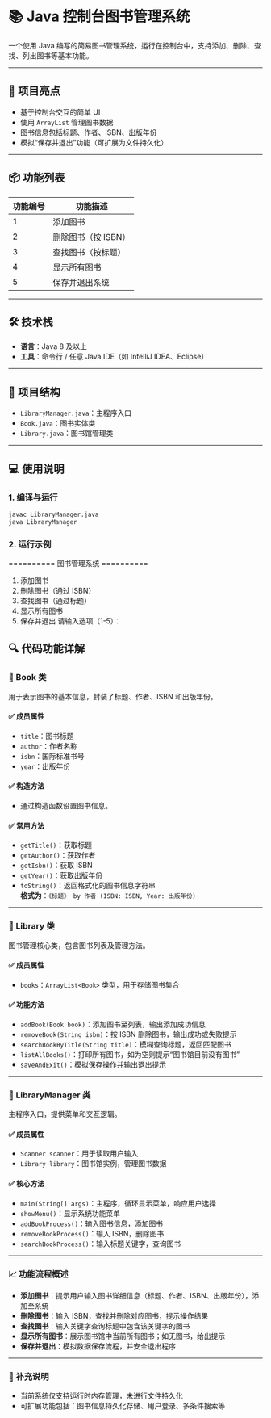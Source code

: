 # 📚 Java 控制台图书管理系统

一个使用 Java 编写的简易图书管理系统，运行在控制台中，支持添加、删除、查找、列出图书等基本功能。

---

## 🚀 项目亮点

- 基于控制台交互的简单 UI
- 使用 `ArrayList` 管理图书数据
- 图书信息包括标题、作者、ISBN、出版年份
- 模拟“保存并退出”功能（可扩展为文件持久化）

---

## 📦 功能列表

| 功能编号 | 功能描述             |
|----------|----------------------|
| 1        | 添加图书             |
| 2        | 删除图书（按 ISBN）  |
| 3        | 查找图书（按标题）   |
| 4        | 显示所有图书         |
| 5        | 保存并退出系统       |

---

## 🛠️ 技术栈

- **语言**：Java 8 及以上
- **工具**：命令行 / 任意 Java IDE（如 IntelliJ IDEA、Eclipse）

---

## 📂 项目结构

- `LibraryManager.java`：主程序入口
- `Book.java`：图书实体类
- `Library.java`：图书馆管理类

---

## 💻 使用说明

### 1. 编译与运行

```bash
javac LibraryManager.java
java LibraryManager
```
### 2. 运行示例

========== 图书管理系统 ==========
1. 添加图书
2. 删除图书（通过 ISBN）
3. 查找图书（通过标题）
4. 显示所有图书
5. 保存并退出
   请输入选项（1-5）：

## 🔍 代码功能详解

### 📘 Book 类

用于表示图书的基本信息，封装了标题、作者、ISBN 和出版年份。

#### ✅ 成员属性

- `title`：图书标题
- `author`：作者名称
- `isbn`：国际标准书号
- `year`：出版年份

#### ✅ 构造方法

- 通过构造函数设置图书信息。

#### ✅ 常用方法

- `getTitle()`：获取标题
- `getAuthor()`：获取作者
- `getIsbn()`：获取 ISBN
- `getYear()`：获取出版年份
- `toString()`：返回格式化的图书信息字符串  
  **格式为**：`《标题》 by 作者 (ISBN: ISBN, Year: 出版年份)`

---

### 📙 Library 类

图书管理核心类，包含图书列表及管理方法。

#### ✅ 成员属性

- `books`：`ArrayList<Book>` 类型，用于存储图书集合

#### ✅ 功能方法

- `addBook(Book book)`：添加图书至列表，输出添加成功信息
- `removeBook(String isbn)`：按 ISBN 删除图书，输出成功或失败提示
- `searchBookByTitle(String title)`：模糊查询标题，返回匹配图书
- `listAllBooks()`：打印所有图书，如为空则提示“图书馆目前没有图书”
- `saveAndExit()`：模拟保存操作并输出退出提示

---

### 📕 LibraryManager 类

主程序入口，提供菜单和交互逻辑。

#### ✅ 成员属性

- `Scanner scanner`：用于读取用户输入
- `Library library`：图书馆实例，管理图书数据

#### ✅ 核心方法

- `main(String[] args)`：主程序，循环显示菜单，响应用户选择
- `showMenu()`：显示系统功能菜单
- `addBookProcess()`：输入图书信息，添加图书
- `removeBookProcess()`：输入 ISBN，删除图书
- `searchBookProcess()`：输入标题关键字，查询图书

---

### 📈 功能流程概述

- **添加图书**：提示用户输入图书详细信息（标题、作者、ISBN、出版年份），添加至系统
- **删除图书**：输入 ISBN，查找并删除对应图书，提示操作结果
- **查找图书**：输入关键字查询标题中包含该关键字的图书
- **显示所有图书**：展示图书馆中当前所有图书；如无图书，给出提示
- **保存并退出**：模拟数据保存流程，并安全退出程序

---

### 📌 补充说明

- 当前系统仅支持运行时内存管理，未进行文件持久化
- 可扩展功能包括：图书信息持久化存储、用户登录、多条件搜索等
